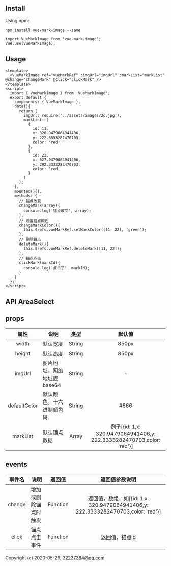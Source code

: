 ## Install

Using npm:
```
npm install vue-mark-image --save

import VueMarkImage from 'vue-mark-image';
Vue.use(VueMarkImage);

```

## Usage

```vue
<template>
  <VueMarkImage ref="vueMarkRef" :imgUrl="imgUrl" :markList="markList" @change="changeMark" @click="clickMark" />
</template>
<script>
  import { VueMarkImage } from 'VueMarkImage';
  export default {
    components: { VueMarkImage },
    data(){
      return {
        imgUrl: require('../assets/images/2d.jpg'),
        markList: [
          {
            id: 11,
            x: 320.9479064941406,
            y: 222.3333282470703,
            color: 'red'
          },
          {
            id: 22,
            x: 527.9479064941406,
            y: 292.3333282470703,
            color: 'red'
          }
        ]
      };
    },
    mounted(){},
    methods: {
      // 锚点改变
      changeMark(array){
        console.log('锚点改变', array);
      },
      // 设置锚点颜色
      changeMarkColor(){
        this.$refs.vueMarkRef.setMarkColor([11, 22], 'green');
      },
      // 删除锚点
      deleteMark(){
        this.$refs.vueMarkRef.deleteMark([11, 22]);
      },
      // 锚点点击
      clickMark(markId){
        console.log('点击了', markId);
      }
    }
  };
</script>
```

## API AreaSelect
## props
属性|说明|类型|默认值
:-------: | -------  |  :-------:  |  :-------:
width |  默认宽度  | String |  850px
height |  默认高度  | String |  850px
imgUrl |  图片地址，网络地址或base64  | String |  -
defaultColor |  默认颜色，十六进制颜色码  | String |  #666
markList |  默认锚点数据  | Array |  例子[{id: 1,x: 320.9479064941406,y: 222.3333282470703,color: 'red'}]

## events
事件名|说明|返回值|返回值参数说明
:-------: | -------  |  :-------:  |  :-------:
change |  增加或删除锚点时触发  | Function | 返回值，数组，如[{id: 1,x: 320.9479064941406,y: 222.3333282470703,color: 'red'}]
click |  锚点点击事件  | Function | 返回值，锚点id


Copyright (c) 2020-05-29, 32237384@qq.com
